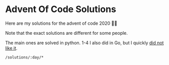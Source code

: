 # Advent Of Code Solutions

Here are my solutions for the advent of code 2020 🎄🎅

Note that the exact solutions are different for some people.

The main ones are solved in python. 1-4 I also did in Go, but I quickly [did not like it](./learning/Go.md).

`/solutions/:day/*`
